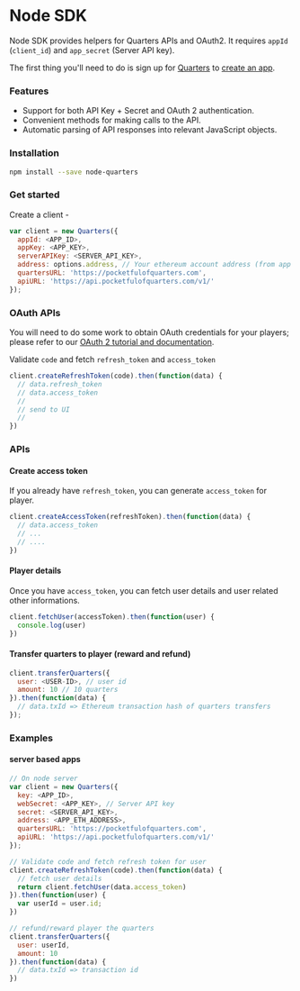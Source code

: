 # Node SDK

Node SDK provides helpers for Quarters APIs and OAuth2. It requires `appId`
(`client_id`) and `app_secret` (Server API key).

The first thing you'll need to do is sign up for
[Quarters](https://pocketfulofquarters.com) to
[create an app](../guides/create-app.md).

### Features

* Support for both API Key + Secret and OAuth 2 authentication.
* Convenient methods for making calls to the API.
* Automatic parsing of API responses into relevant JavaScript objects.

### Installation

```bash
npm install --save node-quarters
```

### Get started

Create a client -

```js
var client = new Quarters({
  appId: <APP_ID>,
  appKey: <APP_KEY>,
  serverAPIKey: <SERVER_API_KEY>,
  address: options.address, // Your ethereum account address (from app page)
  quartersURL: 'https://pocketfulofquarters.com',
  apiURL: 'https://api.pocketfulofquarters.com/v1/'
});
```

### OAuth APIs

You will need to do some work to obtain OAuth credentials for your players;
please refer to our
[OAuth 2 tutorial and documentation](../oauth/introduction.md).

Validate `code` and fetch `refresh_token` and `access_token`

```js
client.createRefreshToken(code).then(function(data) {
  // data.refresh_token
  // data.access_token
  //
  // send to UI
  //
})
```

### APIs

#### Create access token

If you already have `refresh_token`, you can generate `access_token` for player.

```js
client.createAccessToken(refreshToken).then(function(data) {
  // data.access_token
  // ...
  // ....
})
```

#### Player details

Once you have `access_token`, you can fetch user details and user related other
informations.

```js
client.fetchUser(accessToken).then(function(user) {
  console.log(user)
})
```

#### Transfer quarters to player (reward and refund)

```js
client.transferQuarters({
  user: <USER-ID>, // user id
  amount: 10 // 10 quarters
}).then(function(data) {
  // data.txId => Ethereum transaction hash of quarters transfers
});
```

### Examples

#### server based apps

```js
// On node server
var client = new Quarters({
  key: <APP_ID>,
  webSecret: <APP_KEY>, // Server API key
  secret: <SERVER_API_KEY>,
  address: <APP_ETH_ADDRESS>,
  quartersURL: 'https://pocketfulofquarters.com',
  apiURL: 'https://api.pocketfulofquarters.com/v1/'
});

// Validate code and fetch refresh token for user
client.createRefreshToken(code).then(function(data) {
  // fetch user details
  return client.fetchUser(data.access_token)
}).then(function(user) {
  var userId = user.id;
})

// refund/reward player the quarters
client.transferQuarters({
  user: userId,
  amount: 10
}).then(function(data) {
  // data.txId => transaction id
})
```
